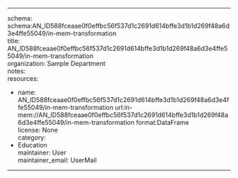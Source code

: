 


---  
schema: schema:AN_ID588fceaae0f0effbc56f537d1c2691d614bffe3d1b1d269f48a6d3e4ffe55049/in-mem-transformation  
title: AN_ID588fceaae0f0effbc56f537d1c2691d614bffe3d1b1d269f48a6d3e4ffe55049/in-mem-transformation  
organization: Sample Department  
notes:   
resources:  
- name: AN_ID588fceaae0f0effbc56f537d1c2691d614bffe3d1b1d269f48a6d3e4ffe55049/in-mem-transformation 
 url:in-mem://AN_ID588fceaae0f0effbc56f537d1c2691d614bffe3d1b1d269f48a6d3e4ffe55049/in-mem-transformation 
 format:DataFrame  
license: None  
category:
 - Education  
maintainer: User  
maintainer_email: UserMail  
---